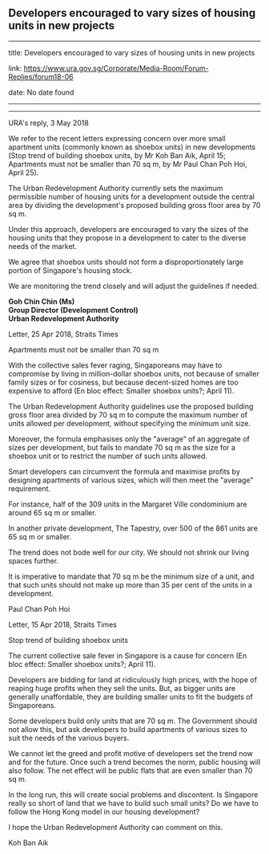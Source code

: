 ## Developers encouraged to vary sizes of housing units in new projects
---
title: Developers encouraged to vary sizes of housing units in new projects

link: https://www.ura.gov.sg/Corporate/Media-Room/Forum-Replies/forum18-06

date: No date found

---

--------------------------------------------------------------------

URA's reply, 3 May 2018

We refer to the recent letters expressing concern over more small apartment units (commonly known as shoebox units) in new developments (Stop trend of building shoebox units, by Mr Koh Ban Aik, April 15; Apartments must not be smaller than 70 sq m, by Mr Paul Chan Poh Hoi, April 25).  
  
The Urban Redevelopment Authority currently sets the maximum permissible number of housing units for a development outside the central area by dividing the development's proposed building gross floor area by 70 sq m.  
  
Under this approach, developers are encouraged to vary the sizes of the housing units that they propose in a development to cater to the diverse needs of the market.  
  
We agree that shoebox units should not form a disproportionately large portion of Singapore's housing stock.  
  
We are monitoring the trend closely and will adjust the guidelines if needed.  
  
**Goh Chin Chin (Ms)  
Group Director (Development Control)  
Urban Redevelopment Authority**



Letter, 25 Apr 2018, Straits Times

Apartments must not be smaller than 70 sq m

With the collective sales fever raging, Singaporeans may have to compromise by living in million-dollar shoebox units, not because of smaller family sizes or for cosiness, but because decent-sized homes are too expensive to afford (En bloc effect: Smaller shoebox units?; April 11).  
  
The Urban Redevelopment Authority guidelines use the proposed building gross floor area divided by 70 sq m to compute the maximum number of units allowed per development, without specifying the minimum unit size.  
  
Moreover, the formula emphasises only the "average" of an aggregate of sizes per development, but fails to mandate 70 sq m as the size for a shoebox unit or to restrict the number of such units allowed.  
  
Smart developers can circumvent the formula and maximise profits by designing apartments of various sizes, which will then meet the "average" requirement.  
  
For instance, half of the 309 units in the Margaret Ville condominium are around 65 sq m or smaller.  
  
In another private development, The Tapestry, over 500 of the 861 units are 65 sq m or smaller.  
  
The trend does not bode well for our city. We should not shrink our living spaces further.  
  
It is imperative to mandate that 70 sq m be the minimum size of a unit, and that such units should not make up more than 35 per cent of the units in a development.  
  
Paul Chan Poh Hoi

Letter, 15 Apr 2018, Straits Times

Stop trend of building shoebox units  
  
The current collective sale fever in Singapore is a cause for concern (En bloc effect: Smaller shoebox units?; April 11).  
  
Developers are bidding for land at ridiculously high prices, with the hope of reaping huge profits when they sell the units. But, as bigger units are generally unaffordable, they are building smaller units to fit the budgets of Singaporeans.  
  
Some developers build only units that are 70 sq m. The Government should not allow this, but ask developers to build apartments of various sizes to suit the needs of the various buyers.  
  
We cannot let the greed and profit motive of developers set the trend now and for the future. Once such a trend becomes the norm, public housing will also follow. The net effect will be public flats that are even smaller than 70 sq m.  
  
In the long run, this will create social problems and discontent. Is Singapore really so short of land that we have to build such small units? Do we have to follow the Hong Kong model in our housing development?  
  
I hope the Urban Redevelopment Authority can comment on this.  
  
Koh Ban Aik